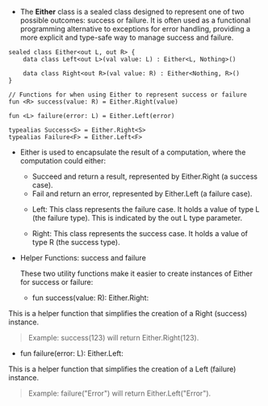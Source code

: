 * The **Either** class is a sealed class designed to represent one of two possible outcomes: success or failure. It is often used as a functional programming alternative to exceptions for error handling, providing a more explicit and type-safe way to manage success and failure.

```
sealed class Either<out L, out R> {
    data class Left<out L>(val value: L) : Either<L, Nothing>()

    data class Right<out R>(val value: R) : Either<Nothing, R>()
}

// Functions for when using Either to represent success or failure
fun <R> success(value: R) = Either.Right(value)

fun <L> failure(error: L) = Either.Left(error)

typealias Success<S> = Either.Right<S>
typealias Failure<F> = Either.Left<F>
```

* Either is used to encapsulate the result of a computation, where the computation could either:
  - Succeed and return a result, represented by Either.Right (a success case).
  - Fail and return an error, represented by Either.Left (a failure case).
 
  * Left: This class represents the failure case. It holds a value of type L (the failure type). This is indicated by the out L type parameter.

  * Right: This class represents the success case. It holds a value of type R (the success type).

* Helper Functions: success and failure

  These two utility functions make it easier to create instances of Either for success or failure:

    * fun <R> success(value: R): Either.Right<R>:

This is a helper function that simplifies the creation of a Right (success) instance.
> Example: success(123) will return Either.Right(123).

  * fun <L> failure(error: L): Either.Left<L>:

This is a helper function that simplifies the creation of a Left (failure) instance.
> Example: failure("Error") will return Either.Left("Error").
